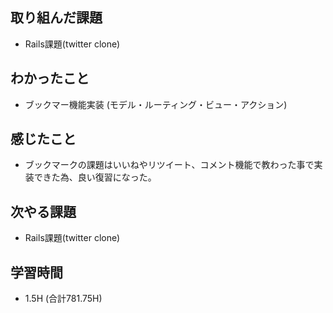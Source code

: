 ## 取り組んだ課題
- Rails課題(twitter clone)

## わかったこと
- ブックマー機能実装
(モデル・ルーティング・ビュー・アクション)

## 感じたこと  
- ブックマークの課題はいいねやリツイート、コメント機能で教わった事で実装できた為、良い復習になった。

## 次やる課題  
- Rails課題(twitter clone)
  
## 学習時間  
- 1.5H (合計781.75H)
